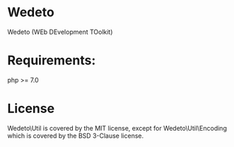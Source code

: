 # Wedeto
Wedeto (WEb DEvelopment TOolkit)

# Requirements:

php >= 7.0

# License

Wedeto\Util is covered by the MIT license, except for Wedeto\Util\Encoding
which is covered by the BSD 3-Clause license.
